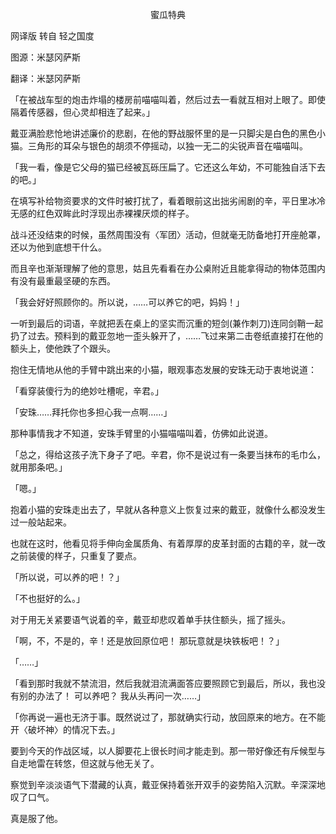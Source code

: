 <p align="center">蜜瓜特典</p>

网译版 转自 轻之国度

图源：米瑟冈萨斯

翻译：米瑟冈萨斯

「在被战车型的炮击炸塌的楼房前喵喵叫着，然后过去一看就互相对上眼了。即使隔着传感器，但心灵却相连了起来。」

戴亚满脸悲怆地讲述廉价的悲剧，在他的野战服怀里的是一只脚尖是白色的黑色小猫。三角形的耳朵与银色的胡须不停摇动，以独一无二的尖锐声音在喵喵叫。

「我一看，像是它父母的猫已经被瓦砾压扁了。它还这么年幼，不可能独自活下去的吧。」

在填写补给物资要求的文件时被打扰了，看着眼前这出拙劣闹剧的辛，平日里冰冷无感的红色双眸此时浮现出赤裸裸厌烦的样子。

战斗还没结束的时候，虽然周围没有〈军团〉活动，但就毫无防备地打开座舱罩，还以为他到底想干什么。

而且辛也渐渐理解了他的意思，姑且先看看在办公桌附近且能拿得动的物体范围内有没有最重最坚硬的东西。

「我会好好照顾你的。所以说，……可以养它的吧，妈妈！」

一听到最后的词语，辛就把丢在桌上的坚实而沉重的短剑(兼作刺刀)连同剑鞘一起扔了过去。预料到的戴亚忽地一歪头躲开了，……飞过来第二击卷纸直接打在他的额头上，使他跌了个跟头。

抱住无情地从他的手臂中跳出来的小猫，眼观事态发展的安珠无动于衷地说道：

「看穿装傻行为的绝妙吐槽呢，辛君。」

「安珠……拜托你也多担心我一点啊……」

那种事情我才不知道，安珠手臂里的小猫喵喵叫着，仿佛如此说道。

「总之，得给这孩子洗下身子了吧。辛君，你不是说过有一条要当抹布的毛巾么，就用那条吧。」

「嗯。」

抱着小猫的安珠走出去了，早就从各种意义上恢复过来的戴亚，就像什么都没发生过一般站起来。

也就在这时，他看见将手伸向金属质角、有着厚厚的皮革封面的古籍的辛，就一改之前装傻的样子，只重复了要点。

「所以说，可以养的吧！？」

「不也挺好的么。」

对于用无关紧要语气说着的辛，戴亚却悲叹着单手扶住额头，摇了摇头。

「啊，不，不是的，辛！还是放回原位吧！ 那玩意就是块铁板吧！？」

「……」

「看到那时我就不禁流泪，然后我就泪流满面答应要照顾它到最后，所以，我也没有别的办法了！ 可以养吧？ 我从头再问一次……」

「你再说一遍也无济于事。既然说过了，那就确实行动，放回原来的地方。在不能开〈破坏神〉的情况下去。」

要到今天的作战区域，以人脚要花上很长时间才能走到。那一带好像还有斥候型与自走地雷在转悠，但这就与他无关了。

察觉到辛淡淡语气下潜藏的认真，戴亚保持着张开双手的姿势陷入沉默。辛深深地叹了口气。

真是服了他。


